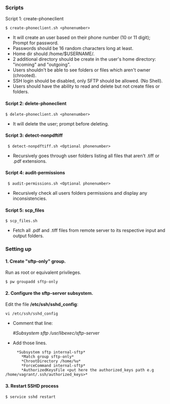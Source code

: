 ### Scripts

Script 1: create-phoneclient

``` $ create-phoneclient.sh <phonenumber> ```

* It will create an user based on their phone number (10 or 11 digit); Prompt for password. 
* Passwords should be 16 random characters long at least.
* Home dir should /home/$USERNAME/.
* 2 additional directory should be create in the user's home directory: "incoming" and "outgoing".
* Users shouldn't be able to see folders or files which aren't owner (chrooted).
* SSH login should be disabled, only SFTP should be allowed. (No Shell).
* Users should have the ability to read and delete but not create files or folders.

#### Script 2: delete-phoneclient

``` $ delete-phoneclient.sh <phonenumber> ```

* It will delete the user; prompt before deleting.

#### Script 3: detect-nonpdftiff

``` $ detect-nonpdftiff.sh <Optional phonenumber>```

* Recursively goes through user folders listing all files that aren't .tiff or .pdf extensions. 

#### Script 4: audit-permissions

``` $ audit-permissions.sh <Optional phonenumber>```

* Recursively check all users folders permissions and display any inconsistencies.

#### Script 5: scp_files

``` $ scp_files.sh ```

* Fetch all .pdf and .tiff files from remote server to its respective input and output folders. 

### Setting up

#### 1. Create "sftp-only" group.
  
Run as root or equivalent privileges.

 ``` $ pw groupadd sftp-only ```

#### 2. Configure the sftp-server subsystem.

Edit the file **/etc/ssh/sshd_config**:

``` vi /etc/ssh/sshd_config ```

* Comment that line:

   *#Subsystem      sftp    /usr/libexec/sftp-server*

* Add those lines.


```
     *Subsystem sftp internal-sftp*
       *Match group sftp-only*
       *ChrootDirectory /home/%u*
       *ForceCommand internal-sftp*
       *AuthorizedKeysFile <put here the authorized_keys path e.g /home/vagrant/.ssh/authorized_keys>*
```

#### 3. Restart SSHD process

  ``` $ service sshd restart ```
